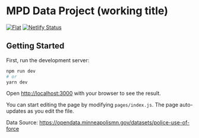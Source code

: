 # MPD Data Project (working title)

[![Flat](https://github.com/kanadgupta/mpd-data/actions/workflows/flat.yml/badge.svg?event=schedule)](https://github.com/kanadgupta/mpd-data/actions/workflows/flat.yml) [![Netlify Status](https://api.netlify.com/api/v1/badges/4a006874-d88b-4183-88e5-4e4f8da1985d/deploy-status)](https://app.netlify.com/sites/silly-archimedes-999307/deploys)

## Getting Started

First, run the development server:

```bash
npm run dev
# or
yarn dev
```

Open [http://localhost:3000](http://localhost:3000) with your browser to see the result.

You can start editing the page by modifying `pages/index.js`. The page auto-updates as you edit the file.

Data Source: https://opendata.minneapolismn.gov/datasets/police-use-of-force
